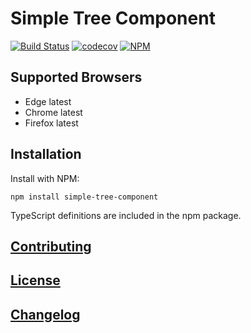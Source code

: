 # Simple Tree Component

[![Build Status](https://circleci.com/gh/code-chris/simple-tree-component/tree/master.svg?style=svg&circle-token=196609e8bd4602f5d03e771891495c3403f6ef21)](https://circleci.com/gh/code-chris/simple-tree-component/tree/master)
[![codecov](https://codecov.io/gh/code-chris/simple-tree-component/branch/master/graph/badge.svg?token=CDK8TH9DLZ)](https://codecov.io/gh/code-chris/simple-tree-component)
[![NPM](https://img.shields.io/npm/v/simple-tree-component.svg)](https://www.npmjs.com/package/simple-tree-component)


## Supported Browsers

- Edge latest
- Chrome latest
- Firefox latest


## Installation

Install with NPM:
```
npm install simple-tree-component
```
TypeScript definitions are included in the npm package.


[Contributing](https://github.com/code-chris/simple-tree-component/blob/master/.github/CONTRIBUTING.md)
--------
[License](https://github.com/code-chris/simple-tree-component/blob/master/LICENSE)
--------
[Changelog](https://github.com/code-chris/simple-tree-component/blob/master/CHANGELOG.md)
--------
